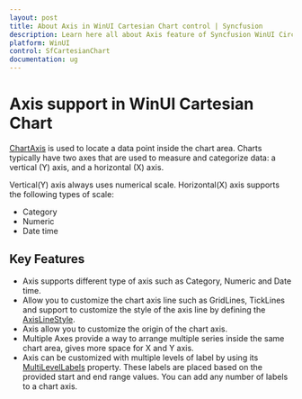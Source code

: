 ```yaml
---
layout: post
title: About Axis in WinUI Cartesian Chart control | Syncfusion
description: Learn here all about Axis feature of Syncfusion WinUI Circular Chart control with axis labels, grid lines support and more.
platform: WinUI
control: SfCartesianChart
documentation: ug
---
```


# Axis support in WinUI Cartesian Chart

[ChartAxis]() is used to locate a data point inside the chart area. Charts typically have two axes that are used to measure and categorize data: a vertical (Y) axis, and a horizontal (X) axis.

Vertical(Y) axis always uses numerical scale. Horizontal(X) axis supports the following types of scale:

* Category
* Numeric
* Date time

## Key Features

* Axis supports different type of axis such as Category, Numeric and Date time.
* Allow you to customize the chart axis line such as GridLines, TickLines and support to customize the style of the axis line by defining the [AxisLineStyle](). 
* Axis allow you to customize the origin of the chart axis. 
* Multiple Axes provide a way to arrange multiple series inside the same chart area, gives more space for X and Y axis.
* Axis can be customized with multiple levels of label by using its [MultiLevelLabels]() property. These labels are placed based on the provided start and end range values. You can add any number of labels to a chart axis.